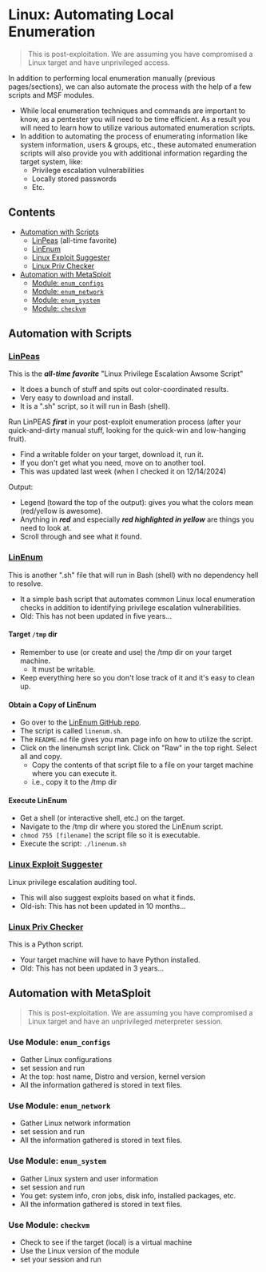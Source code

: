 # Linux: Automating Local Enumeration
> This is post-exploitation. We are assuming you have compromised a Linux target and have unprivileged access.

In addition to performing local enumeration manually (previous pages/sections), we can also automate the process with the help of a few scripts and MSF modules.
- While local enumeration techniques and commands are important to know, as a pentester you will need to be time efficient. As a result you will need to learn how to utilize various automated enumeration scripts.
- In addition to automating the process of enumerating information like system information, users & groups, etc., these automated enumeration scripts will also provide you with additional information regarding the target system, like:
  - Privilege escalation vulnerabilities
  - Locally stored passwords
  - Etc.

## Contents
- [Automation with Scripts](#automation-with-scripts)
  - [LinPeas](#linpeas) (all-time favorite)
  - [LinEnum](#linenum)
  - [Linux Exploit Suggester](#linux-exploit-suggester)
  - [Linux Priv Checker](#linux-priv-checker)
- [Automation with MetaSploit](#automation-with-metasploit)
  - [Module: `enum_configs`](#use-module-enum_configs)
  - [Module: `enum_network`](#use-module-enum_network)
  - [Module: `enum_system`](#use-module-enum_system)
  - [Module: `checkvm`](#use-module-checkvm)

## Automation with Scripts

### [LinPeas](https://github.com/carlospolop/privilege-escalation-awesome-scripts-suite/tree/master/linPEAS)

This is the ***all-time favorite*** "Linux Privilege Escalation Awsome Script"
- It does a bunch of stuff and spits out color-coordinated results.
- Very easy to download and install.
- It is a ".sh" script, so it will run in Bash (shell).

Run LinPEAS ***first*** in your post-exploit enumeration process (after your quick-and-dirty manual stuff, looking for the quick-win and low-hanging fruit).
- Find a writable folder on your target, download it, run it.
- If you don't get what you need, move on to another tool.
- This was updated last week (when I checked it on 12/14/2024)

Output: 
- Legend (toward the top of the output): gives you what the colors mean (red/yellow is awesome).
- Anything in ***red*** and especially ***red highlighted in yellow*** are things you need to look at.
- Scroll through and see what it found.

### [LinEnum](https://github.com/rebootuser/LinEnum)

This is another ".sh" file that will run in Bash (shell) with no dependency hell to resolve.
- It a simple bash script that automates common Linux local enumeration checks in addition to identifying privilege escalation vulnerabilities.
- Old: This has not been updated in five years...

#### Target `/tmp` dir
- Remember to use (or create and use) the /tmp dir on your target machine.
  - It must be writable.
- Keep everything here so you don't lose track of it and it's easy to clean up.

#### Obtain a Copy of LinEnum
- Go over to the [LinEnum GitHub repo](https://github.com/rebootuser/LinEnum).
- The script is called `linenum.sh`.
- The `README.md` file gives you man page info on how to utilize the script.
- Click on the linenumsh script link. Click on "Raw" in the top right. Select all and copy.
  - Copy the contents of that script file to a file on your target machine where you can execute it.
  - i.e., copy it to the /tmp dir
 
#### Execute LinEnum
- Get a shell (or interactive shell, etc.) on the target.
- Navigate to the /tmp dir where you stored the LinEnum script.
- `chmod 755 [filename]` the script file so it is executable.
- Execute the script: `./linenum.sh`

### [Linux Exploit Suggester](https://github.com/mzet-/linux-exploit-suggester)

Linux privilege escalation auditing tool. 
- This will also suggest exploits based on what it finds.
- Old-ish: This has not been updated in 10 months...

### [Linux Priv Checker](https://github.com/sleventyeleven/linuxprivchecker)

This is a Python script.
- Your target machine will have to have Python installed.
- Old: This has not been updated in 3 years...


## Automation with MetaSploit
> This is post-exploitation. We are assuming you have compromised a Linux target and have an unprivileged meterpreter session.

### Use Module: `enum_configs`
- Gather Linux configurations
- set session and run
- At the top: host name, Distro and version, kernel version
- All the information gathered is stored in text files.

### Use Module: `enum_network`
- Gather Linux network information
- set session and run
- All the information gathered is stored in text files.

### Use Module: `enum_system`
- Gather Linux system and user information
- set session and run
- You get: system info, cron jobs, disk info, installed packages, etc.
- All the information gathered is stored in text files. 

### Use Module: `checkvm`
- Check to see if the target (local) is a virtual machine
- Use the Linux version of the module
- set your session and run

